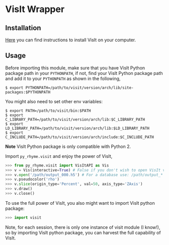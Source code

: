# VisIt Wrapper

## Installation
[Here](https://wci.llnl.gov/simulation/computer-codes/visit/downloads) you can
find instructions to install VisIt on your computer.

## Usage
Before importing this module, make sure that you have VisIt Python package path
in your `PYTHONPATH`, if not, find your VisIt Python package path and add it
to your `PYTHONPATH` as shown in the following,

```shell
$ export PYTHONPATH=/path/to/visit/version/arch/lib/site-packages:$PYTHONPATH
```

You might also need to set other env variables:

```shell
$ export PATH=/path/to/visit/bin:$PATH
$ export C_LIBRARY_PATH=/path/to/visit/version/arch/lib:$C_LIBRARY_PATH
$ export LD_LIBRARY_PATH=/path/to/visit/version/arch/lib:$LD_LIBRARY_PATH
$ export C_INCLUDE_PATH=/path/to/visit/version/arch/include:$C_INCLUDE_PATH
```

**Note** VisIt Python package is only compatible with Python 2.

Import `py_rhyme.visit` and enjoy the power of VisIt,

```python
>>> from py_rhyme.visit import VisItAPI as Vis
>>> v = Vis(interactive=True) # False if you don't wish to open VisIt viewer
>>> v.open('/path/output_000.h5') # For a database use: /path/output_*
>>> v.pseudocolor('rho')
>>> v.slice(origin_type='Percent', val=50, axis_type='ZAxis')
>>> v.draw()
>>> v.close()
```

To use the full power of VisIt, you also might want to import VisIt python
package:

```python
>>> import visit
```

Note, for each session, there is only one instance of visit module (I know!), so
by importing VisIt python package, you can harvest the full capability of VisIt.
